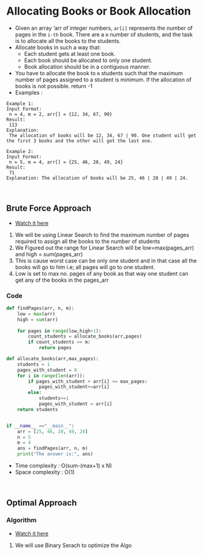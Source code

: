 # Allocating Books or Book Allocation 

- Given an array ‘arr of integer numbers, `ar[i]` represents the number of pages in the `i-th` book. There are a `m` number of students, and the task is to allocate all the books to the students.
- Allocate books in such a way that:
    - Each student gets at least one book.
    - Each book should be allocated to only one student.
    - Book allocation should be in a contiguous manner.
- You have to allocate the book to `m` students such that the maximum number of pages assigned to a student is minimum. If the allocation of books is not possible. return -1
- Examples : 
```
Example 1:
Input Format:
 n = 4, m = 2, arr[] = {12, 34, 67, 90}
Result:
 113
Explanation:
 The allocation of books will be 12, 34, 67 | 90. One student will get the first 3 books and the other will get the last one.
```
```
Example 2:
Input Format:
 n = 5, m = 4, arr[] = {25, 46, 28, 49, 24}
Result:
 71
Explanation: The allocation of books will be 25, 46 | 28 | 49 | 24.
```

<br>

## Brute Force Approach 

- [Watch it here](https://youtu.be/Z0hwjftStI4?si=qU6tDllAcXhb4Wt2&t=410)
1. We will be using Linear Search to find the maximum number of pages required to assign all the books to the number of students 
2. We Figured out the range for Linear Search will be low=max(pages_arr) and high = sum(pages_arr)
3. This is cause worst case can be only one student and in that case all the books will go to him i.e; all pages will go to one student. 
4. Low is set to max no. pages of any book as that way one student can get any of the books in the pages_arr

### Code 

```python
def findPages(arr, n, m):
    low = max(arr)
    high = sum(arr)
    
    for pages in range(low,high+1):
        count_students = allocate_books(arr,pages)
        if count_students == m:
            return pages

def allocate_books(arr,max_pages):
    students = 1
    pages_with_student = 0
    for i in range(len(arr)):
        if pages_with_student + arr[i] <= max_pages:
            pages_with_student+=arr[i]
        else:
            students+=1
            pages_with_student = arr[i]
    return students


if __name__ =="__main__":
    arr = [25, 46, 28, 49, 24]
    n = 5
    m = 4
    ans = findPages(arr, n, m)
    print("The answer is:", ans)
```
- Time complexity : O(sum-(max+1) x N)
- Space complexity : O(1)

<br>

## Optimal Approach

### Algorithm 

- [Watch it here](https://youtu.be/Z0hwjftStI4?si=7HhxEkzNyAKSvSYO&t=1083)
1. We will use Binary Serach to optimize the Algo